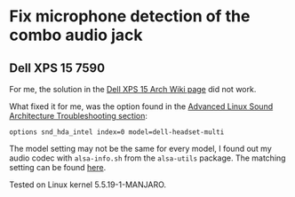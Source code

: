 # Fix microphone detection of the combo audio jack
## Dell XPS 15 7590

For me, the solution in the [Dell XPS 15 Arch Wiki page](https://wiki.archlinux.org/index.php/Dell_XPS_15) did not work.

What fixed it for me, was the option found in the [Advanced Linux Sound Architecture Troubleshooting section](https://wiki.archlinux.org/index.php/Dell_XPS_15):

```options snd_hda_intel index=0 model=dell-headset-multi```

The model setting may not be the same for every model, I found out my audio codec with `alsa-info.sh` from the `alsa-utils` package. The matching setting can be found [here](https://www.kernel.org/doc/html/latest/sound/hd-audio/models.html).

Tested on Linux kernel 5.5.19-1-MANJARO.
